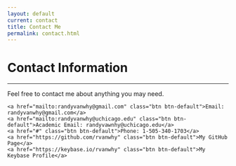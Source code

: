 ```yaml
---
layout: default
current: contact
title: Contact Me
permalink: contact.html
---
```


<div class="special jumbotron">
  <div class="container">
    <h1>Contact Information</h1>
    <hr>
    <p> Feel free to contact me about anything you may need.
    </p>

    <a href="mailto:randyvanwhy@gmail.com" class="btn btn-default">Email: randyvanwhy@gmail.com</a>
    <a href="mailto:randyvanwhy@uchicago.edu" class="btn btn-default">Academic Email: randyvawnhy@uchicago.edu</a>
    <a href="#" class="btn btn-default">Phone: 1-505-340-1703</a>
    <a href="https://github.com/rvanwhy" class="btn btn-default">My GitHub Page</a>
    <a href="https://keybase.io/rvanwhy" class="btn btn-default">My Keybase Profile</a>
	
    
  </div>
</div>
